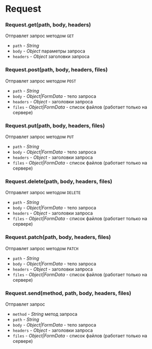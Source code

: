 # Request


### Request.get(path, body, headers)
Отправлет запрос методом `GET`
* `path` - *String* 
* `body` - *Object* параметры запроса
* `headers` - *Object* заголовки запроса


### Request.post(path, body, headers, files)
Отправлет запрос методом `POST`
* `path` - *String*
* `body` - *Object|FormData* - тело запроса
* `headers` - *Object* - заголовки запроса
* `files` - *Object|FormData* - список файлов (работает только на сервере)


### Request.put(path, body, headers, files)
Отправлет запрос методом `PUT`
* `path` - *String*
* `body` - *Object|FormData* - тело запроса
* `headers` - *Object* - заголовки запроса
* `files` - *Object|FormData* - список файлов (работает только на сервере)


### Request.delete(path, body, headers, files)
Отправлет запрос методом `DELETE`
* `path` - *String*
* `body` - *Object|FormData* - тело запроса
* `headers` - *Object* - заголовки запроса
* `files` - *Object|FormData* - список файлов (работает только на сервере)



### Request.patch(path, body, headers, files)
Отправлет запрос методом `PATCH`
* `path` - *String*
* `body` - *Object|FormData* - тело запроса
* `headers` - *Object* - заголовки запроса
* `files` - *Object|FormData* - список файлов (работает только на сервере)



### Request.send(method, path, body, headers, files)
Отправлет запрос
* `method` - *String* метод запроса
* `path` - *String*
* `body` - *Object|FormData* - тело запроса
* `headers` - *Object* - заголовки запроса
* `files` - *Object|FormData* - список файлов (работает только на сервере)

